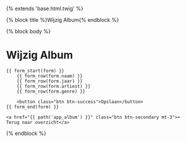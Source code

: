 {% extends 'base.html.twig' %}

{% block title %}Wijzig Album{% endblock %}

{% block body %}
    <h1>Wijzig Album</h1>

    {{ form_start(form) }}
        {{ form_row(form.naam) }}
        {{ form_row(form.jaar) }}
        {{ form_row(form.artiest) }}
        {{ form_row(form.genre) }}

        <button class="btn btn-success">Opslaan</button>
    {{ form_end(form) }}

    <a href="{{ path('app_album') }}" class="btn btn-secondary mt-3">⬅ Terug naar overzicht</a>
{% endblock %}
